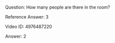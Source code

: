 Question: How many people are there in the room?

Reference Answer: 3

Video ID: 4976487220

Answer: 2

